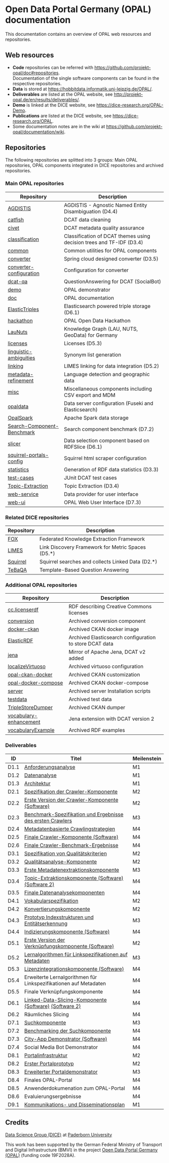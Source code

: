 # Open Data Portal Germany (OPAL) documentation

This documentation contains an overview of OPAL web resources and repositories.


## Web resources

- **Code** repositories can be referred with https://github.com/projekt-opal/doc#repositories.  
  Documentation of the single software components can be found in the respective repositories.
- **Data** is stored at https://hobbitdata.informatik.uni-leipzig.de/OPAL/.
- **Deliverables** are listed at the OPAL website, see http://projekt-opal.de/en/results/deliverables/.
- **Demo** is linked at the DICE website, see https://dice-research.org/OPAL-Demo.
- **Publications** are listed at the DICE website, see https://dice-research.org/OPAL.
- Some documentation notes are in the wiki at https://github.com/projekt-opal/documentation/wiki.


## Repositories

The following repositories are splitted into 3 groups: Main OPAL repositories, OPAL components integrated in DICE repositories and archived repositories.


### Main OPAL repositories

| Repository | Description |
| ---------- | ----------- |
| [AGDISTIS](https://github.com/projekt-opal/AGDISTIS) | AGDISTIS - Agnostic Named Entity Disambiguation (D4.4) |
| [catfish](https://github.com/projekt-opal/catfish) | DCAT data cleaning |
| [civet](https://github.com/projekt-opal/civet) | DCAT metadata quality assurance |
| [classification](https://github.com/projekt-opal/classification) | Classification of DCAT themes using decision trees and TF-IDF (D3.4) |
| [common](https://github.com/projekt-opal/common) | Common utilities for OPAL components |
| [converter](https://github.com/projekt-opal/converter) | Spring cloud designed converter (D3.5) |
| [converter-configuration](https://github.com/projekt-opal/converter-configuration) | Configuration for converter |
| [dcat-qa](https://github.com/projekt-opal/dcat-qa) | QuestionAnswering for DCAT (SocialBot) |
| [demo](https://github.com/projekt-opal/demo) | OPAL demonstrator |
| [doc](https://github.com/projekt-opal/doc) | OPAL documentation |
| [ElasticTriples](https://github.com/projekt-opal/ElasticTriples) | Elasticsearch powered triple storage (D6.1) |
| [hackathon](https://github.com/projekt-opal/hackathon) | OPAL Open Data Hackathon |
| [LauNuts](https://github.com/projekt-opal/LauNuts) | Knowledge Graph (LAU, NUTS, GeoData) for Germany |
| [licenses](https://github.com/projekt-opal/licenses) | Licenses (D5.3) |
| [linguistic-ambiguities](https://github.com/projekt-opal/linguistic-ambiguities) | Synonym list generation |
| [linking](https://github.com/projekt-opal/linking) | LIMES linking for data integration (D5.2) |
| [metadata-refinement](https://github.com/projekt-opal/metadata-refinement) | Language detection and geographic data |
| [misc](https://github.com/projekt-opal/misc) | Miscellaneous components including CSV export and MDM |
| [opaldata](https://github.com/projekt-opal/opaldata) | Data server configuration (Fuseki and Elasticsearch) |
| [OpalSpark](https://github.com/projekt-opal/OpalSpark) | Apache Spark data storage |
| [Search-Component-Benchmark](https://github.com/projekt-opal/Search-Component-Benchmark) | Search component benchmark (D7.2) |
| [slicer](https://github.com/projekt-opal/slicer) | Data selection component based on RDFSlice (D6.1) |
| [squirrel-portals-config](https://github.com/projekt-opal/squirrel-portals-config) | Squirrel html scraper configuration |
| [statistics](https://github.com/projekt-opal/statistics) | Generation of RDF data statistics (D3.3) |
| [test-cases](https://github.com/projekt-opal/test-cases) | JUnit DCAT test cases |
| [Topic-Extraction](https://github.com/projekt-opal/Topic-Extraction) | Topic Extraction (D3.4) |
| [web-service](https://github.com/projekt-opal/web-service) | Data provider for user interface |
| [web-ui](https://github.com/projekt-opal/web-ui) | OPAL Web User Interface (D7.3) |


### Related DICE repositories

| Repository | Description |
| ---------- | ----------- |
| [FOX](https://github.com/dice-group/FOX) | Federated Knowledge Extraction Framework |
| [LIMES](https://github.com/dice-group/LIMES) | Link Discovery Framework for Metric Spaces (D5.*) |
| [Squirrel](https://github.com/dice-group/Squirrel) | Squirrel searches and collects Linked Data (D2.*) |
| [TeBaQA](https://github.com/dice-group/TeBaQA/tree/opal) | Template-Based Question Answering |


### Additional OPAL repositories

| Repository | Description |
| ---------- | ----------- |
| [cc.licenserdf](https://github.com/projekt-opal/cc.licenserdf) | RDF describing Creative Commons licenses |
| [conversion](https://github.com/projekt-opal/conversion) | Archived conversion component |
| [docker-ckan](https://github.com/projekt-opal/docker-ckan) | Archived CKAN docker image |
| [ElasticRDF](https://github.com/projekt-opal/ElasticRDF) | Archived Elasticsearch configuration to store DCAT data |
| [jena](https://github.com/projekt-opal/jena) | Mirror of Apache Jena, DCAT v2 added |
| [localizeVirtuoso](https://github.com/projekt-opal/localizeVirtuoso) | Archived virtuoso configuration |
| [opal-ckan-docker](https://github.com/projekt-opal/opal-ckan-docker) | Archived CKAN customization |
| [opal-docker-compose](https://github.com/projekt-opal/opal-docker-compose) | Archived CKAN docker-compose |
| [server](https://github.com/projekt-opal/server) | Archived server Installation scripts |
| [testdata](https://github.com/projekt-opal/testdata) | Archived test data |
| [TripleStoreDumper](https://github.com/projekt-opal/TripleStoreDumper) | Archived CKAN dumper |
| [vocabulary-enhancement](https://github.com/projekt-opal/vocabulary-enhancement) | Jena extension with DCAT version 2 |
| [vocabularyExample](https://github.com/projekt-opal/vocabularyExample) | Archived RDF examples |


### Deliverables

| ID | Titel | Meilenstein |
| -- | ----- | ----------- |
| D1.1 | [Anforderungsanalyse](https://drive.google.com/open?id=1Ui45iCq63sHXNnc6xec14psmvXKLavDH) | M1 |
| D1.2 | [Datenanalyse](https://drive.google.com/open?id=1KWViWo6d5NOy7OXPvpxdpqVkcTNmnQeA) | M1 |
| D1.3 | [Architektur](https://drive.google.com/open?id=1khvM3XIhQcPIoCFXHGFHl5rCIamjLBW7) | M1 |
| D2.1 | [Spezifikation der Crawler-Komponente](https://drive.google.com/open?id=1kIZGfMrnf1Bw2lvjRiBysD0yTv2C-QMG) | M2 |
| D2.2 | [Erste Version der Crawler-Komponente (Software)](https://github.com/dice-group/Squirrel/tree/ff284e749ff2a4605a4747cf92908df1e1093fb3) | M2 |
| D2.3 | [Benchmark-Spezifikation und Ergebnisse des ersten Crawlers](https://drive.google.com/file/d/1cImHtMCDjf8spwMHcz_GchY1PJ8AUYqB/) | M3 |
| D2.4 | [Metadatenbasierte Crawlingstrategien](https://drive.google.com/file/d/1_XJR96EOEbRqaM1qmWfrzfqA6RR2f-HP/view?usp=sharing) | M4 |
| D2.5 | [Finale Crawler-Komponente (Software)](https://github.com/dice-group/Squirrel/releases/tag/0.3) | M4 |
| D2.6 | [Finale Crawler-Benchmark-Ergebnisse](https://arxiv.org/pdf/1912.08026.pdf) | M4 |
| D3.1 | [Spezifikation von Qualitätskriterien](https://drive.google.com/open?id=1pxY8V0ldP_I8u78Rn4ZEMgYtCwXuRj4G) | M2 |
| D3.2 | [Qualitätsanalyse-Komponente](https://drive.google.com/open?id=1CxI7qg4OdVJHMfzMCC4SMAkHFDPL2mDu) | M2 |
| D3.3 | [Erste Metadatenextraktionskomponente](https://drive.google.com/file/d/1pBQQtaHU6yWwPunKW_FWBv2ZtDQpdtpZ/view?usp=sharing) | M3 |
| D3.4 | [Topic-Extraktionskomponente (Software)](https://github.com/projekt-opal/Topic-Extraction) [(Software 2)](https://github.com/projekt-opal/classification) | M4 |
| D3.5 | [Finale Datenanalysekomponenten](https://github.com/projekt-opal/converter) | M4 |
| D4.1 | [Vokabularspezifikation](https://drive.google.com/open?id=11bDhh6a20yFmEBhmUDSGyJUmJTnXXlej) | M2 |
| D4.2 | [Konvertierungskomponente](https://drive.google.com/open?id=1bl5i43SvEIIqy7rMytLlkysEa6t2Wqm7) | M2 |
| D4.3 | [Prototyp Indexstrukturen und Entitätserkennung](https://drive.google.com/open?id=1i41E61fCZNELJr3gSPSiDSI0erR5g8Po) | M3 |
| D4.4 | [Indizierungskomponente (Software)](https://github.com/projekt-opal/AGDISTIS) | M4 |
| D5.1 | [Erste Version der Verknüpfungskomponente (Software)](https://github.com/dice-group/LIMES) | M2 |
| D5.2 | [Lernalgorithmen für Linkspezifikationen auf Metadaten](https://drive.google.com/file/d/17eTMIILgzxIZqMRhbbO3PqoVVRnh_f1k/view) | M3 |
| D5.3 | [Lizenzintegrationskomponente (Software)](https://github.com/projekt-opal/licenses) | M4 |
| D5.4 | Erweiterte Lernalgorithmen für Linkspezifikationen auf Metadaten| M4 |
| D5.5 | Finale Verknüpfungskomponente| M4 |
| D6.1 | [Linked-Data-Slicing-Komponente (Software)](https://github.com/projekt-opal/slicer) [(Software 2)](https://github.com/projekt-opal/ElasticTriples) | M4 |
| D6.2 | Räumliches Slicing| M4 |
| D7.1 | [Suchkomponente](https://drive.google.com/file/d/1Vqc5BRJKUVYtYlOomZ6kg2CgOaLcc5wt/) | M3 |
| D7.2 | [Benchmarking der Suchkomponente](https://drive.google.com/file/d/19GBM2zoR1aX_mKUz5JWdW8PH2auop5DX/) | M4 |
| D7.3 | [City-App Demonstrator (Software)](https://github.com/projekt-opal/web-ui/tree/c1c6f9e2a13d33934625e4f4fd68948b708ab896#integrated-city-app-demonstrator) | M4 |
| D7.4 | Social Media Bot Demonstrator| M4 |
| D8.1 | [Portalinfrastruktur](https://drive.google.com/open?id=1TA411u_O5iUcwAz58d6S1JynE_rmF0BG) | M2 |
| D8.2 | [Erster Portalprototyp](https://drive.google.com/open?id=1nsmPWL5N9KqFtwjfiVSiTm4fxf_3oimK) | M2 |
| D8.3 | [Erweiterter Portaldemonstrator](https://drive.google.com/file/d/1FuQN_-gi2qmOA8QSbQENd1PcdCPJ4Nq3/view?usp=sharing) | M3 |
| D8.4 | Finales OPAL-Portal| M4 |
| D8.5 | Anwenderdokumenation zum OPAL-Portal| M4 |
| D8.6 | Evaluierungsergebnisse| M4 |
| D9.1 | [Kommunikations- und Disseminationsplan](https://drive.google.com/open?id=1apAkjJeo2Jola6jHJeGSZGRTle0C1JKK) | M1 |


## Credits

[Data Science Group (DICE)](https://dice-research.org/) at [Paderborn University](https://www.uni-paderborn.de/)

This work has been supported by the German Federal Ministry of Transport and Digital Infrastructure (BMVI) in the project [Open Data Portal Germany (OPAL)](http://projekt-opal.de/) (funding code 19F2028A).
